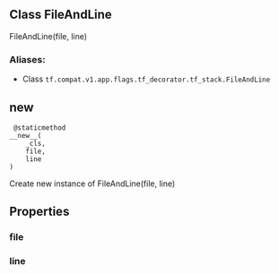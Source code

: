 ## Class FileAndLine

FileAndLine(file, line)
### Aliases:
- Class `tf.compat.v1.app.flags.tf_decorator.tf_stack.FileAndLine`
## __new__

```
 @staticmethod
__new__(
    _cls,
    file,
    line
)
```

Create new instance of FileAndLine(file, line)
## Properties
### file
### line
